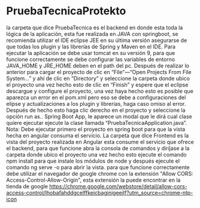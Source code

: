 # PruebaTecnicaProtekto
la carpeta que dice PruebaTecnica es el backend en donde esta toda la lógica de la aplicación, esta fue realizada en JAVA con springboot, se recomienda utilizar el IDE eclipse JEE en su última versión asegurarse de que todas los plugin y las librerías de Spring y Maven en el IDE. Para ejecutar la aplicación se debe usar tomcat en su versión 9, para que funcione correctamente se debe configurar las variables de entorno JAVA_HOME y JRE_HOME deben en el path del pc. 
Después de realizar lo anterior para cargar el proyecto de clic en “File”—“Open Projects From File System…” y ahí de clic en “Directory” y seleccione la carpeta donde ubico el proyecto una vez hecho esto de clic en “Finish” y espere que el eclipse descargue y configure el proyecto, una vez haya hecho esto es posible que aparezca un error en el pom.xml pero eso se debe a configuraciones del elipse y actualizaciones a los plugin y librerias, haga caso omiso al error. 
Después de hecho esto haga clic derecho en el proyecto y seleccione la opción run as.. Spring Boot App, le aparece un modal que le dirá cual clase quiere ejecutar ejecute la clase llamada “PruebaTecnicaApplication.java”. 
Nota: Debe ejecutar primero el proyecto en spring boot para que la vista hecha en angular consuma el servicio. 
La carpeta que dice Frontend es la vista del proyecto realizada en Angular esta consume el servicio que ofrece el backend, para que funcione abra la consola de comandos y diríjase a la carpeta donde ubico el proyecto una vez hecho esto ejecute el comando npm install para que instale los módulos de node y después ejecute el comando ng serve -o para abrir la vista.
para que funcione correctamente debe utilizar el navegador de google chrome con la extensión "Allow CORS: Access-Control-Allow-Origin", esta extensión la puede encontrar en la tienda de google https://chrome.google.com/webstore/detail/allow-cors-access-control/lhobafahddgcelffkeicbaginigeejlf?utm_source=chrome-ntp-icon

